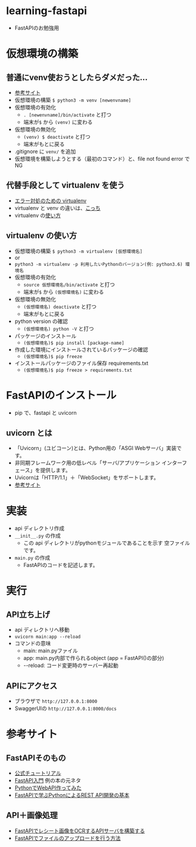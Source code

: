 # learning-fastapi
* FastAPIのお勉強用

# 仮想環境の構築
## 普通にvenv使おうとしたらダメだった…
* [参考サイト](https://qiita.com/fiftystorm36/items/b2fd47cf32c7694adc2e)
* 仮想環境の構築 `$ python3 -m venv [newenvname]`
* 仮想環境の有効化
  * `. [newenvname]/bin/activate` と打つ
  * 端末が`$` から `(venv)` に変わる
* 仮想環境の無効化
  * `(venv) $ deactivate` と打つ
  * 端末がもとに戻る
* .gitignore に `venv/` を追加
* 仮想環境を構築しようとする（最初のコマンド）と、file not found error で NG
## 代替手段として virtualenv を使う
* [エラー対処のための virtualenv](https://qiita.com/dyuichi/items/e21d7c7510280cd87944)
* virtualenv と venv の違いは、[こっち](https://envader.plus/course/8/scenario/1075)
* virtualenv の[使い方](https://envader.plus/course/8/scenario/1074)

## virtualenv の使い方
* 仮想環境の構築 `$ python3 -m virtualenv [仮想環境名]`
* or
* `python3 -m virtualenv -p 利用したいPythonのバージョン(例: python3.6) 環境名`
* 仮想環境の有効化
  * `source 仮想環境名/bin/activate` と打つ
  * 端末が`$` から `(仮想環境名)` に変わる
* 仮想環境の無効化
  * `(仮想環境名) deactivate` と打つ
  * 端末がもとに戻る
* python version の確認
  * `(仮想環境名) python -V` と打つ
* パッケージのインストール
  * `(仮想環境名)$ pip install [package-name]`
* 作成した環境にインストールされているパッケージの確認
  * `(仮想環境名)$ pip freeze`
* インストールパッケージのファイル保存 requirements.txt
  * `(仮想環境名)$ pip freeze > requirements.txt`

# FastAPIのインストール
* pip で、fastapi と uvicorn
## uvicorn とは
* 「Uvicorn」(ユビコーン)とは、Python用の「ASGI Webサーバ」実装です。
* 非同期フレームワーク用の低レベル「サーバ/アプリケーション インターフェース」を提供します。
* Uvicornは「HTTP/1.1」＋「WebSocket」をサポートします。
* [参考サイト](https://majisemi.com/topics/oss/4004/#:~:text=%E3%80%8CUvicorn%E3%80%8D(%E3%83%A6%E3%83%93%E3%82%B3%E3%83%BC%E3%83%B3)%E3%81%A8,WebSocket%E3%80%8D%E3%82%92%E3%82%B5%E3%83%9D%E3%83%BC%E3%83%88%E3%81%97%E3%81%BE%E3%81%99%E3%80%82)

# 実装
* api ディレクトリ作成
* `__init__.py` の作成
  * この api ディレクトリがpythonモジュールであることを示す 空ファイル です。
* `main.py` の作成
  * FastAPIのコードを記述します。

# 実行
## API立ち上げ
* api ディレクトリへ移動
* `uvicorn main:app --reload`
* コマンドの意味
  * main: main.pyファイル
  * app: main.py内部で作られるobject (app = FastAPI()の部分)
  * --reload: コード変更時のサーバー再起動
## APIにアクセス
* ブラウザで `http://127.0.0.1:8000`
* SwaggerUIの `http://127.0.0.1:8000/docs`

# 参考サイト
## FastAPIそのもの
* [公式チュートリアル](https://fastapi.tiangolo.com/tutorial/first-steps/)
* [FastAPI入門](https://zenn.dev/sh0nk/books/537bb028709ab9) 例の本の元ネタ
* [PythonでWebAPI作ってみた](https://zenn.dev/riontajima/articles/0aab45b7c99c00)
* [FastAPIで学ぶPythonによるREST API開発の基本](https://zenn.dev/nameless_sn/articles/fastapi_tutorial_for_rest)

## API＋画像処理
* [FastAPIでレシート画像をOCRするAPIサーバを構築する](https://sey323log.hatenablog.com/entry/20220809/1660047905)
* [FastAPIでファイルのアップロードを行う方法](https://senablog.com/python-fastapi-file-upload/)
